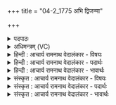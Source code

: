 +++
title = "04-2_1775 अभि द्विजन्मा"

+++
<details><summary>पदपाठः</summary>

अभि꣢। द्वि꣣ज꣡न्मा꣢। द्वि꣣। ज꣡न्मा꣢꣯। त्रि। रो꣣चना꣡नि꣢। वि꣡श्वा꣢꣯। र꣡जा꣢꣯ꣳसि। शु꣣शुचानः꣢। अ꣣स्थात्। हो꣡ता꣢꣯। य꣡जि꣢꣯ष्ठः। अ꣣पा꣢म्। स꣣ध꣡स्थे꣢। स꣣ध꣢। स्थे꣣। १७७५।
</details>

<details><summary>अधिमन्त्रम् (VC)</summary>

- अग्निः
- दीर्घतमा औचथ्यः
- विराडनुष्टुप्
- गान्धारः
</details>

<details><summary>हिन्दी : आचार्य रामनाथ वेदालंकार - विषयः</summary>

अगले मन्त्र में द्विजन्मा का विषय है।
</details>

<details><summary>हिन्दी : आचार्य रामनाथ वेदालंकार - पदार्थः</summary>

पदार्थान्वयभाषाः -  (द्विजन्मा) एक जन्म माता-पिता से और दूसरा जन्म आचार्य तथा विद्या से,इस प्रकार जिसने दो जन्म प्राप्त किये हैं,वह (त्री रोचनानि) दैहिक,आत्मिक और समाजिक तीन तेजों को (अभि) प्राप्त करके (विश्वा रजांसि) सब रजोगुणों को (शुशुचानः) सत्त्व गुण से प्रकाशित करता हुआ, (होता) होम करनेवाला, (अपां सधस्थे) नदियों के सङ्गम पर (यजिष्ठः) अतिशय परमेश्वर-पूजा रूप यज्ञ को करनेवाला होकर (अस्थात्) निवास करता है ॥२॥
</details>

<details><summary>हिन्दी : आचार्य रामनाथ वेदालंकार - भावार्थः</summary>

भावार्थभाषाः -  मनुष्य माता-पिता से जन्म पाकर यथासमय गुरुकुल में प्रविष्ट होकर,विद्याएँ पढ़कर,तेज प्राप्त करके,आचार्य के गर्भ से दूसरा जन्म पाकर,समावर्तन संस्कार करा कर,स्नातक बनकर,घर जाकर ब्रह्मयज्ञ,देवयज्ञ आदि शुभकर्मों को करता हुआ और दूसरे मनुष्यों को उपदेश द्वारा धार्मिक बनाता हुआ जीवन व्यतीत करे ॥२॥
</details>

<details><summary>संस्कृत : आचार्य रामनाथ वेदालंकार - विषयः</summary>

अथ द्विजन्मनो विषयमाह।
</details>

<details><summary>संस्कृत : आचार्य रामनाथ वेदालंकार - पदार्थः</summary>

पदार्थान्वयभाषाः -  (द्विजन्मा) एकं जन्म मातापितृभ्यां,द्वितीयं जन्माचार्यस्य विद्यायाश्च सकाशादिति द्वे जन्मनी यस्य सः (त्री रोचनानि) त्रीणि दैहिकात्मिकसामाजिकतेजांसि (अभि) अभिप्राप्य (विश्वा रजांसि) सर्वान् रजोगुणान् (शुशुचानः) सत्त्वगुणेन प्रकाशयन् (होता) होमकर्ता, (अपां सधस्थे) नदीनां सङ्गमे (यजिष्ठः) अतिशयेन यष्टा परमेश्वरपूजकः सन् (अस्थात्) तिष्ठति,निवसति ॥२॥२
</details>

<details><summary>संस्कृत : आचार्य रामनाथ वेदालंकार - भावार्थः</summary>

भावार्थभाषाः -  मनुष्यो मातापितृभ्यां जन्म प्राप्य यथासमयं गुरुकुलं प्रविष्टो विद्या अधीत्य तेजांसि प्राप्याचार्यगर्भाद् द्वितीयं जन्माधिगम्य कृतसमावर्तनसंस्कारः स्नातकः सन् गृहं गत्वा ब्रह्मयज्ञदेवयज्ञादीनि शुभकर्माण्याचरन्नितरान् मनुष्यांश्चोपदशेन धार्मिकान् कुर्वन् जीवनं यापयेत् ॥२॥
</details>